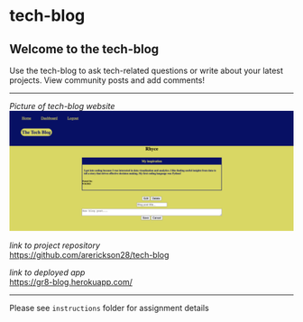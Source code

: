 # tech-blog
## Welcome to the tech-blog

Use the tech-blog to ask tech-related questions or write about your latest projects. View community posts and add comments!

<hr>

*Picture of tech-blog website*
![Picture of Website](instructions/Assets/tech-blog-pic.png)




*link to project repository* <br>
https://github.com/arerickson28/tech-blog



*link to deployed app* <br>
https://gr8-blog.herokuapp.com/

<hr>

Please see `instructions` folder for assignment details